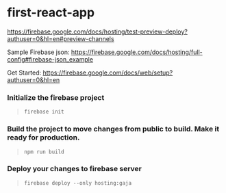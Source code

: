 # first-react-app

https://firebase.google.com/docs/hosting/test-preview-deploy?authuser=0&hl=en#preview-channels

Sample Firebase json: https://firebase.google.com/docs/hosting/full-config#firebase-json_example

Get Started: https://firebase.google.com/docs/web/setup?authuser=0&hl=en

### Initialize the firebase project

> `firebase init`

### Build the project to move changes from public to build. Make it ready for production.

> `npm run build`

### Deploy your changes to firebase server

> `firebase deploy --only hosting:gaja`
